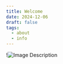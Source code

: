 ```yaml
---
title: Welcome
date: 2024-12-06
draft: false
tags:
  - about
  - info
---
```


!![Image Description](/images/debug_key.png)